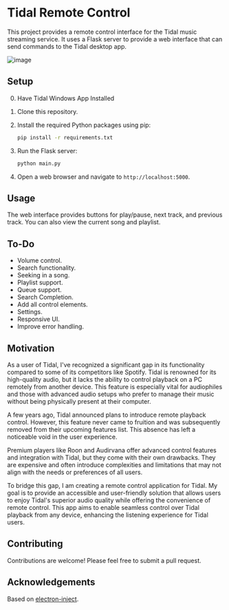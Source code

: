 # Tidal Remote Control

This project provides a remote control interface for the Tidal music streaming service. It uses a Flask server to provide a web interface that can send commands to the Tidal desktop app.

![image](https://github.com/Hollo1001/TidalWinRemote/assets/13909138/5e1fbed4-7e60-4656-ac24-297c2c8624a7)

## Setup
0. Have Tidal Windows App Installed
1. Clone this repository.
2. Install the required Python packages using pip:

    ```sh
    pip install -r requirements.txt
    ```

3. Run the Flask server:

    ```sh
    python main.py
    ```

4. Open a web browser and navigate to `http://localhost:5000`.

## Usage
The web interface provides buttons for play/pause, next track, and previous track.
You can also view the current song and playlist.

## To-Do
- Volume control.
- Search functionality.
- Seeking in a song.
- Playlist support.
- Queue support.
- Search Completion.
- Add all control elements.
- Settings.
- Responsive UI.
- Improve error handling.

## Motivation

As a user of Tidal, I've recognized a significant gap in its functionality compared to some of its competitors like Spotify. Tidal is renowned for its high-quality audio, but it lacks the ability to control playback on a PC remotely from another device. This feature is especially vital for audiophiles and those with advanced audio setups who prefer to manage their music without being physically present at their computer.

A few years ago, Tidal announced plans to introduce remote playback control. However, this feature never came to fruition and was subsequently removed from their upcoming features list. This absence has left a noticeable void in the user experience.

Premium players like Roon and Audirvana offer advanced control features and integration with Tidal, but they come with their own drawbacks. They are expensive and often introduce complexities and limitations that may not align with the needs or preferences of all users.

To bridge this gap, I am creating a remote control application for Tidal. My goal is to provide an accessible and user-friendly solution that allows users to enjoy Tidal's superior audio quality while offering the convenience of remote control. This app aims to enable seamless control over Tidal playback from any device, enhancing the listening experience for Tidal users.

## Contributing
Contributions are welcome! Please feel free to submit a pull request.

## Acknowledgements
Based on [electron-inject](https://github.com/tintinweb/electron-inject).
